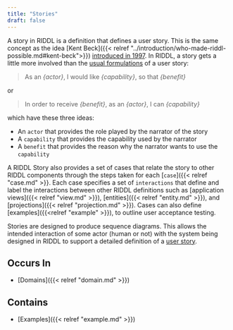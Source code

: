 ```yaml
---
title: "Stories"
draft: false
---
```


A story in RIDDL is a definition that defines a user story. This is the same 
concept as the idea 
[Kent Beck]({{< relref "../introduction/who-made-riddl-possible.md#kent-beck">}}) 
[introduced in 1997](https://en.wikipedia.org/wiki/User_story#History). In 
RIDDL, a story gets a little more involved than the 
[usual formulations](https://en.wikipedia.org/wiki/User_story#Common_templates) 
of a user story:
> As an _{actor}_, I would like _{capability}_, so that _{benefit}_

or
 
> In order to receive _{benefit}_, as an _{actor}_, I can _{capability}_

which have these three ideas:
* An `actor` that provides the role played by the narrator of the story
* A `capability` that provides the capability used by the narrator
* A `benefit` that provides the reason why the narrator wants to 
  use the `capability`

A RIDDL Story also provides a set of cases that relate the story to 
other RIDDL components through the steps taken for each [`case`]({{< relref 
"case.md" >}}. Each case specifies a set of `interactions` that define and label
the interactions between other RIDDL definitions such as 
[application views]({{< relref "view.md" >}}), 
[entities]({{< relref "entity.md" >}}), and 
[projections]({{< relref "projection.md" >}}). Cases can also define  
[examples]({{<relref "example" >}}), to outline user acceptance testing.

Stories are designed to produce sequence diagrams. This allows the intended 
interaction of some actor (human or not) with the system being 
designed in RIDDL to support a detailed definition of a
[user story](https://en.wikipedia.org/wiki/User_story).

## Occurs In
* [Domains]({{< relref "domain.md" >}})

## Contains
* [Examples]({{< relref "example.md" >}})
